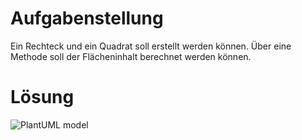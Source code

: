 # Aufgabenstellung
Ein Rechteck und ein Quadrat soll erstellt werden können. 
Über eine Methode soll der Flächeninhalt berechnet werden können.

# Lösung
![PlantUML model](https://www.plantuml.com/plantuml/png/SoWkIImgAStDuKhEIImkLWXAJIv9p4lFILMevj9LACzCASa0qXcfcUaP9LorN0XfAuNqr1B7ejH43Kqk966R6brTXU32qiIYL2w7rBmKeCa0)

<!--
@startuml
class Rectangle {
- width
- height
}
Rectangle : getArea()

Rectangle <|-- Square
@enduml
-->
